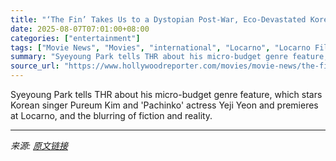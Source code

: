 ```yaml
---
title: "‘The Fin’ Takes Us to a Dystopian Post-War, Eco-Devastated Korea With a Wall to Keep Out Mutants"
date: 2025-08-07T07:01:00+08:00
categories: ["entertainment"]
tags: ["Movie News", "Movies", "international", "Locarno", "Locarno Film Festival"]
summary: "Syeyoung Park tells THR about his micro-budget genre feature, which stars Korean singer Pureum Kim and 'Pachinko' actress Yeji Yeon and premieres at Locarno, and the blurring of fiction and reality."
source_url: "https://www.hollywoodreporter.com/movies/movie-news/the-fin-film-korea-wall-mutants-pureum-kim-locarno-qa-1236326925/"
---
```


Syeyoung Park tells THR about his micro-budget genre feature, which stars Korean singer Pureum Kim and 'Pachinko' actress Yeji Yeon and premieres at Locarno, and the blurring of fiction and reality.

---

*来源: [原文链接](https://www.hollywoodreporter.com/movies/movie-news/the-fin-film-korea-wall-mutants-pureum-kim-locarno-qa-1236326925/)*
